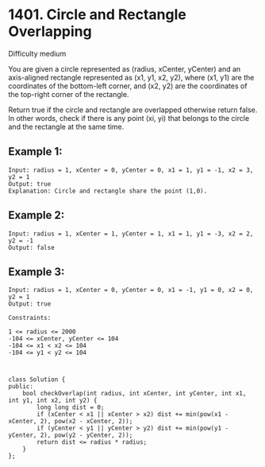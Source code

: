 # 1401. Circle and Rectangle Overlapping
Difficulty medium

You are given a circle represented as (radius, xCenter, yCenter) and an axis-aligned rectangle represented as (x1, y1, x2, y2), where (x1, y1) are the coordinates of the bottom-left corner, and (x2, y2) are the coordinates of the top-right corner of the rectangle.

Return true if the circle and rectangle are overlapped otherwise return false. In other words, check if there is any point (xi, yi) that belongs to the circle and the rectangle at the same time.


## Example 1:
```
Input: radius = 1, xCenter = 0, yCenter = 0, x1 = 1, y1 = -1, x2 = 3, y2 = 1
Output: true
Explanation: Circle and rectangle share the point (1,0).
```


## Example 2:
```
Input: radius = 1, xCenter = 1, yCenter = 1, x1 = 1, y1 = -3, x2 = 2, y2 = -1
Output: false
```


## Example 3:
```
Input: radius = 1, xCenter = 0, yCenter = 0, x1 = -1, y1 = 0, x2 = 0, y2 = 1
Output: true
```


```
Constraints:

1 <= radius <= 2000
-104 <= xCenter, yCenter <= 104
-104 <= x1 < x2 <= 104
-104 <= y1 < y2 <= 104
```


#
```
class Solution {
public:
    bool checkOverlap(int radius, int xCenter, int yCenter, int x1, int y1, int x2, int y2) {
        long long dist = 0;
        if (xCenter < x1 || xCenter > x2) dist += min(pow(x1 - xCenter, 2), pow(x2 - xCenter, 2));
        if (yCenter < y1 || yCenter > y2) dist += min(pow(y1 - yCenter, 2), pow(y2 - yCenter, 2));
        return dist <= radius * radius;
    }
};
```